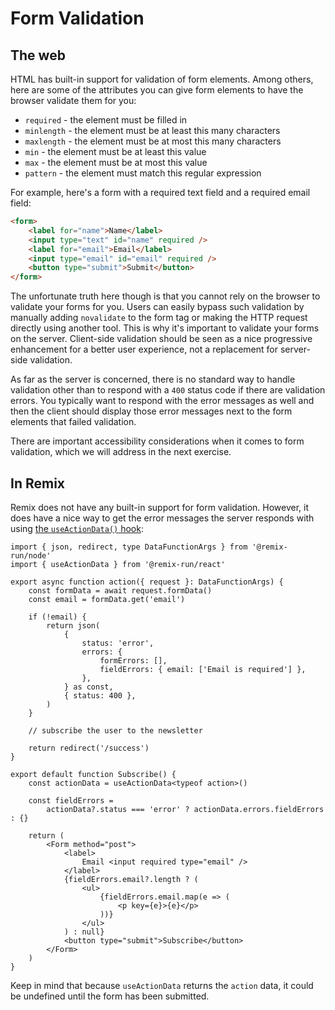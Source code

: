 # Form Validation

## The web

HTML has built-in support for validation of form elements. Among others, here
are some of the attributes you can give form elements to have the browser
validate them for you:

- `required` - the element must be filled in
- `minlength` - the element must be at least this many characters
- `maxlength` - the element must be at most this many characters
- `min` - the element must be at least this value
- `max` - the element must be at most this value
- `pattern` - the element must match this regular expression

For example, here's a form with a required text field and a required email
field:

```html
<form>
	<label for="name">Name</label>
	<input type="text" id="name" required />
	<label for="email">Email</label>
	<input type="email" id="email" required />
	<button type="submit">Submit</button>
</form>
```

The unfortunate truth here though is that you cannot rely on the browser to
validate your forms for you. Users can easily bypass such validation by manually
adding `novalidate` to the form tag or making the HTTP request directly using
another tool. This is why it's important to validate your forms on the server.
Client-side validation should be seen as a nice progressive enhancement for a
better user experience, not a replacement for server-side validation.

As far as the server is concerned, there is no standard way to handle validation
other than to respond with a `400` status code if there are validation errors.
You typically want to respond with the error messages as well and then the
client should display those error messages next to the form elements that failed
validation.

<callout-danger>
  There are important accessibility considerations when it comes to form
  validation, which we will address in the next exercise.
</callout-danger>

## In Remix

Remix does not have any built-in support for form validation. However, it does
have a nice way to get the error messages the server responds with using
[the `useActionData()` hook](https://remix.run/docs/en/main/hooks/use-action-data):

```tsx filename=app/routes/subscribe.tsx lines=2,9-18,27,29-30,37-43
import { json, redirect, type DataFunctionArgs } from '@remix-run/node'
import { useActionData } from '@remix-run/react'

export async function action({ request }: DataFunctionArgs) {
	const formData = await request.formData()
	const email = formData.get('email')

	if (!email) {
		return json(
			{
				status: 'error',
				errors: {
					formErrors: [],
					fieldErrors: { email: ['Email is required'] },
				},
			} as const,
			{ status: 400 },
		)
	}

	// subscribe the user to the newsletter

	return redirect('/success')
}

export default function Subscribe() {
	const actionData = useActionData<typeof action>()

	const fieldErrors =
		actionData?.status === 'error' ? actionData.errors.fieldErrors : {}

	return (
		<Form method="post">
			<label>
				Email <input required type="email" />
			</label>
			{fieldErrors.email?.length ? (
				<ul>
					{fieldErrors.email.map(e => (
						<p key={e}>{e}</p>
					))}
				</ul>
			) : null}
			<button type="submit">Subscribe</button>
		</Form>
	)
}
```

Keep in mind that because `useActionData` returns the `action` data, it could be
undefined until the form has been submitted.
